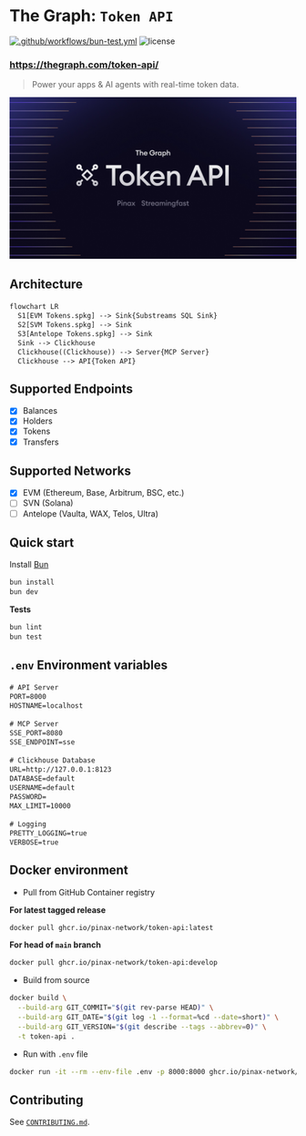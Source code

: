 # The Graph: `Token API`

[![.github/workflows/bun-test.yml](https://github.com/pinax-network/token-api/actions/workflows/bun-test.yml/badge.svg)](https://github.com/pinax-network/token-api/actions/workflows/bun-test.yml)
![license](https://img.shields.io/github/license/pinax-network/token-api)

### https://thegraph.com/token-api/

> Power your apps & AI agents with real-time token data.

![banner](banner.jpg)

## Architecture

```mermaid
flowchart LR
  S1[EVM Tokens.spkg] --> Sink{Substreams SQL Sink}
  S2[SVM Tokens.spkg] --> Sink
  S3[Antelope Tokens.spkg] --> Sink
  Sink --> Clickhouse
  Clickhouse((Clickhouse)) --> Server{MCP Server}
  Clickhouse --> API{Token API}
```

## Supported Endpoints

- [x] Balances
- [x] Holders
- [x] Tokens
- [x] Transfers

## Supported Networks

- [x] EVM (Ethereum, Base, Arbitrum, BSC, etc.)
- [ ] SVN (Solana)
- [ ] Antelope (Vaulta, WAX, Telos, Ultra)

## Quick start

Install [Bun](https://bun.sh/)

```bash
bun install
bun dev
```

**Tests**

```bash
bun lint
bun test
```

## `.env` Environment variables

```env
# API Server
PORT=8000
HOSTNAME=localhost

# MCP Server
SSE_PORT=8080
SSE_ENDPOINT=sse

# Clickhouse Database
URL=http://127.0.0.1:8123
DATABASE=default
USERNAME=default
PASSWORD=
MAX_LIMIT=10000

# Logging
PRETTY_LOGGING=true
VERBOSE=true
```

## Docker environment

- Pull from GitHub Container registry

**For latest tagged release**

```bash
docker pull ghcr.io/pinax-network/token-api:latest
```

**For head of `main` branch**

```bash
docker pull ghcr.io/pinax-network/token-api:develop
```

- Build from source

```bash
docker build \
  --build-arg GIT_COMMIT="$(git rev-parse HEAD)" \
  --build-arg GIT_DATE="$(git log -1 --format=%cd --date=short)" \
  --build-arg GIT_VERSION="$(git describe --tags --abbrev=0)" \
  -t token-api .
```

- Run with `.env` file

```bash
docker run -it --rm --env-file .env -p 8000:8000 ghcr.io/pinax-network/token-api:develop
```

## Contributing

See [`CONTRIBUTING.md`](CONTRIBUTING.md).
